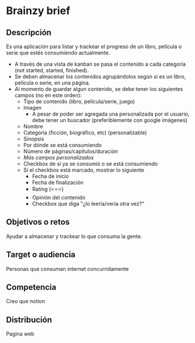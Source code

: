 # Brainzy brief

## Descripción
Es una aplicación para listar y trackear el progreso de un libro, película o serie que estés consumiendo actualmente.

- A través de una vista de kanban se pasa el contenido a cada categoría (not started, started, finished).
- Se deben almacenar los contenidos agrupándolos según si es un libro, película o serie, en una página.
- Al momento de guardar algun contenido, se debe tener los siguientes campos (no en este orden):
  - Tipo de contenido (libro, película/serie, juego)
  - Imagen
    - A pesar de poder ser agregada una personalizada por el usuario, debe tener un buscador (preferiblemente con google imágenes)
  - Nombre
  - Categoría (ficción, biográfico, etc) (personalizable)
  - Sinopsis
  - Por dónde se está consumiendo
  - Número de páginas/capítulos/duración
  - *Más campos personalizados*
  - Checkbox de si ya se consumió o se está consumiendo
  - Si el checkbox está marcado, mostrar lo siguiente
    - Fecha de inicio
    - Fecha de finalización
    - Rating (⭐⭐⭐)
    - Opinión del contenido
    - Checkbox que diga "¿lo leería/vería otra vez?"

## Objetivos o retos
Ayudar a almacenar y trackear lo que consuma la gente.

## Target o audiencia
Personas que consuman internet concurridamente

## Competencia
Creo que notion

## Distribución
Pagina web
